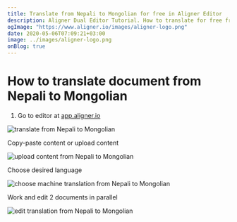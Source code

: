 ```yaml
---
title: Translate from Nepali to Mongolian for free in Aligner Editor
description: Aligner Dual Editor Tutorial. How to translate for free from Nepali to Mongolian. Aligner is multilingual document management platform. 
ogImage: "https://www.aligner.io/images/aligner-logo.png"
date: 2020-05-06T07:09:21+03:00
image: ../images/aligner-logo.png
onBlog: true
---
```


# How to translate document from Nepali to Mongolian

1. Go to editor at [app.aligner.io](https://app.aligner.io "Aligner App web page")

![translate from Nepali to Mongolian](../aligner-blank-editor.png "translate from Nepali to Mongolian")

Copy-paste content or upload content

![upload content from Nepali to Mongolian](../aligner-uploaded-document.png "upload content from Nepali to Mongolian")

Choose desired language

![choose machine translation from Nepali to Mongolian](../aligner-language-dropdown.png "choose machine translation from Nepali to Mongolian")

Work and edit 2 documents in parallel

![edit translation from Nepali to Mongolian](../aligner-double-sitded-editor.png "edit translation from Nepali to Mongolian")

